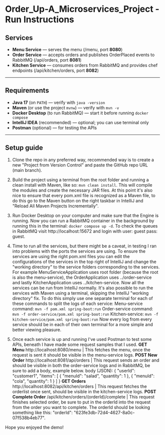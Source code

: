 # Order_Up-A_Microservices_Project - Run Instructions

## Services
- **Menu Service** — serves the menu (/menu, port **8080**)  
- **Order Service** — accepts orders and publishes OrderPlaced events to RabbitMQ (/api/orders, port **8081**)  
- **Kitchen Service** — consumes orders from RabbitMQ and provides chef endpoints (/api/kitchen/orders, port **8082**)

---

## Requirements

- **Java 17** (on `PATH`) — verify with `java -version`
- **Maven** (or use the project `mvnw`) — verify with `mvn -v`
- **Docker Desktop** (to run RabbitMQ) — start it before running `docker compose`
- **IntelliJ IDEA** (recommended) — optional; you can use terminal only
- **Postman** (optional) — for testing the APIs

---

## Setup guide

1. Clone the repo in any preferred way, recommended way is to create a new "Project from Version Control" and paste the GitHub repo URL (main branch).
   
2. Build the project using a terminal from the root folder and running a clean install with Maven, like so: `mvn clean install`. This will compile the modules and create the necessary JAR files. At this point it's also nice to ensure that every pom.xml file is recognized as a Maven file, to do this go to the Maven button on the right taskbar in IntelliJ and "Reload All Maven Projects Incrementally".

3. Run Docker Desktop on your computer and make sure that the Engine is running. Now you can run a RabbitMQ container in the background by running this in the terminal: `docker compose up -d`. To check the queues in RabbitMQ visit http://localhost:15672 and login with user: guest pass: guest.

4. Time to run all the services, but there might be a caveat, in testing I ran into problems with the ports the services are using. To ensure the services are using the right pom.xml files you can edit the configurations of the services in the top right of IntelliJ and change the "working directory" to the service folders corresponding to the services. For example MenuServiceApplication uses root folder (because the root is also the menu-service), the OrderApplication uses ../order-service and lastly KitchenApplication uses ../kitchen-service. Now all the services can be run from IntelliJ normally.
It's also possible to run the services with Maven using a terminal, skipping the IntelliJ "working directory" fix. To do this simply use one separate terminal for each of these commands to split the logs of each service:
Menu-service command: `mvn -f pom.xml spring-boot:run`
Order-service command: `mvn -f order-service/pom.xml spring-boot:run`
Kitchen-service: `mvn -f kitchen-service/pom.xml spring-boot:run`
Now every log from every service should be in each of their own terminal for a more simple and better viewing pleasure.

5. Once each service is up and running I've used Postman to test some APIs, beneath I have made some request samples that I used.
**GET Menu** http://localhost:8080/menu | This fetches the menu, once the request is sent it should be visible in the menu-service logs.
**POST New Order** http://localhost:8081/api/orders | This request sends an order and should be visible in both the order-service logs and in RabbitMQ, be sure to add a body, example below.
body (JSON):
{
  "userId": "customer1",
  "items": [
    { "menuId": "salad", "quantity": 1 },
    { "menuId": "cola", "quantity": 1 }
  ]
}
**GET Orders** http://localhost:8082/api/kitchen/orders | This request fetches the orderlist once sent, should be visible in the kitchen-service logs.
**POST Complete Order** /api/kitchen/orders/(orderId)/complete | This request finishes selected order, be sure to put in the orderId into the request from the order you want to complete. The orderId should be looking something like this: "orderId": "623fe3db-72d4-4627-8a0c-07f538b4eb77".

Hope you enjoyed the demo!
